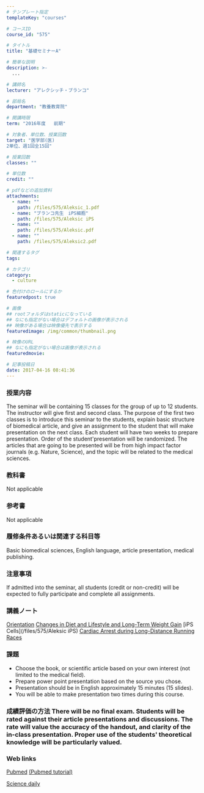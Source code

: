 ```yaml
---
# テンプレート指定
templateKey: "courses"

# コースID
course_id: "575"

# タイトル
title: "基礎セミナーA"

# 簡単な説明
description: >-
  ...

# 講師名
lecturer: "アレクシッチ・ブランコ"

# 部局名
department: "教養教育院"

# 開講時限
term: "2016年度	前期"

# 対象者、単位数、授業回数
target: "医学部(医)
2単位、週1回全15回"

# 授業回数
classes: ""

# 単位数
credit: ""

# pdfなどの追加資料
attachments: 
  - name: "" 
    path: /files/575/Aleksic_1.pdf
  - name: "ブランコ先生　iPS細胞" 
    path: /files/575/Aleksic iPS
  - name: "" 
    path: /files/575/Aleksic.pdf
  - name: "" 
    path: /files/575/Aleksic2.pdf

# 関連するタグ
tags:

# カテゴリ
category:
  - culture

# 色付けのロールにするか
featuredpost: true

# 画像
## rootフォルダはstaticになっている
## なにも指定がない場合はデフォルトの画像が表示される
## 映像がある場合は映像優先で表示する
featuredimage: /img/common/thumbnail.png

# 映像のURL
## なにも指定がない場合は画像が表示される
featuredmovie: 

# 記事投稿日
date: 2017-04-16 08:41:36
---
```


### 授業内容

The seminar will be containing 15 classes for the group of up to 12 students. The instructor will give first and second class. The purpose of the first two classes is to introduce this seminar to the students, explain basic structure of biomedical article, and give an assignment to the student that will make presentation on the next class. Each student will have two weeks to prepare presentation. Order of the student'presentation will be randomized. The articles that are going to be presented will be from high impact factor journals (e.g. Nature, Science), and the topic will be related to the medical sciences.

### 教科書

Not applicable

### 参考書

Not applicable

### 履修条件あるいは関連する科目等

Basic biomedical sciences, English language, article presentation, medical publishing.

### 注意事項

If admitted into the seminar, all students (credit or non-credit) will be expected to fully participate and complete all assignments.



### 講義ノート

[Orientation](/files/575/Aleksic_1.pdf) 
[Changes in Diet and Lifestyle and Long-Term Weight Gain](/files/575/Aleksic2.pdf) 
[iPS Cells](/files/575/Aleksic iPS) 
[Cardiac Arrest during Long-Distance Running Races](/files/575/Aleksic.pdf) 

### 課題

* Choose the book, or scientific article based on your own interest (not limited to the medical field).
* Prepare power point presentation based on the source you chose.
* Presentation should be in English approximately 15 minutes (15 slides).
* You will be able to make presentation two times during this course.

### 成績評価の方法 There will be no final exam. Students will be rated against their article presentations and discussions. The rate will value the accuracy of the handout, and clarity of the in-class presentation. Proper use of the students' theoretical knowledge will be particularly valued.

### Web links

<a href="http://www.ncbi.nlm.nih.gov/pubmed/" target="blank">Pubmed</a>
<a href="http://www.youtube.com/watch?v=V0NYKFSphKY&list=PLBD13A2628C7A9965/" target="blank">(Pubmed tutorial)</a></br>

<a href="http://www.sciencedaily.com/news/health_medicine//" target="blank">Science daily</a>